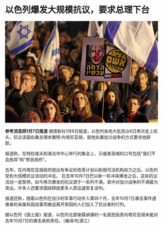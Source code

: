 # 以色列爆发大规模抗议，要求总理下台

![4670360665cc0dad791b82a89a6337c9.jpg](https://raw.githubusercontent.com/qqhsx/qqnews_image/main/2024/01/07/以色列爆发大规模抗议，要求总理下台/4670360665cc0dad791b82a89a6337c9.jpg)

**参考消息网1月7日报道**
据德新社1月6日报道，以色列各地大批民众6日再次走上街头，抗议该国右翼总理本雅明·内塔尼亚胡，就他处置加沙战争的方式要求他辞职。

报道称，在特拉维夫和海法市中心举行的集会上，示威者高喊的口号包括“我们不会放弃”和“邪恶政府”。

去年，在内塔尼亚胡政府提出有争议的改革计划以削弱司法机构权力之后，以色列受到大规模抗议活动的冲击。
在去年10月7日巴以新一轮冲突爆发之后，这些抗议活动一度暂停。如今再次爆发的抗议源于一系列不满，其中对加沙战争的不满最为突出。许多人还要求围绕释放更多人质迅速恢复谈判。

报道还称，随着以色列在加沙的军事行动步入第四个月，去年10月7日袭击事件遇难者的亲属和因战事而被迫离开家园的人们加入了抗议者的行列。

据以色列《国土报》报道，以色列北部谢莫纳镇的一名居民指责内塔尼亚胡未能对去年10月7日的袭击承担责任。（编译/杜源江）

